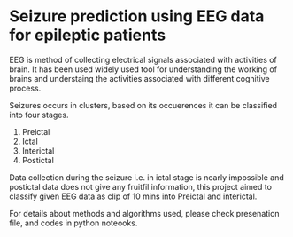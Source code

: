 # Seizure prediction using EEG data for epileptic patients


EEG is method of collecting electrical signals associated with activities of brain. It has been used widely used tool for understanding the working of brains and understaing the activities associated with different cognitive process.

Seizures occurs in clusters, based on its occuerences it can be classified into four stages.

1. Preictal
2. Ictal
3. Interictal
4. Postictal

Data collection during the seizure i.e. in ictal stage is nearly impossible and postictal data does not give any fruitfil information, this project aimed to classify given EEG data as clip of 10 mins into Preictal and interictal.

For details about methods and algorithms used, please check presenation file, and codes in python noteooks.
